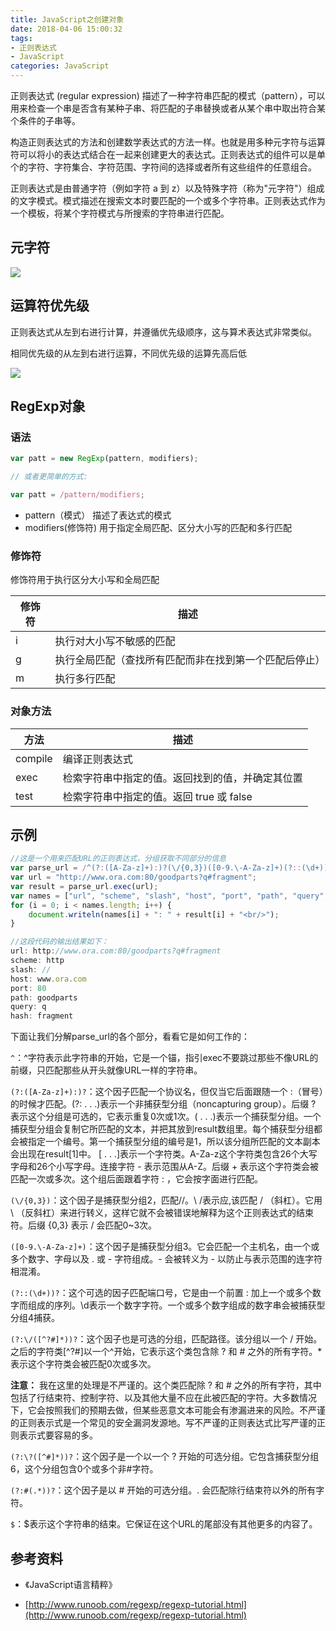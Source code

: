 ```yaml
---
title: JavaScript之创建对象
date: 2018-04-06 15:00:32
tags:
- 正则表达式
- JavaScript
categories: JavaScript
---
```


正则表达式 (regular expression) 描述了一种字符串匹配的模式（pattern），可以用来检查一个串是否含有某种子串、将匹配的子串替换或者从某个串中取出符合某个条件的子串等。

构造正则表达式的方法和创建数学表达式的方法一样。也就是用多种元字符与运算符可以将小的表达式结合在一起来创建更大的表达式。正则表达式的组件可以是单个的字符、字符集合、字符范围、字符间的选择或者所有这些组件的任意组合。

正则表达式是由普通字符（例如字符 a 到 z）以及特殊字符（称为"元字符"）组成的文字模式。模式描述在搜索文本时要匹配的一个或多个字符串。正则表达式作为一个模板，将某个字符模式与所搜索的字符串进行匹配。

## 元字符

![](https://note.youdao.com/yws/api/personal/file/64B961BA598C4A7389E10DF8B7E60227?method=download&shareKey=bde4953f7301f4eedbc29d9e9feb8fb8)

## 运算符优先级

正则表达式从左到右进行计算，并遵循优先级顺序，这与算术表达式非常类似。

相同优先级的从左到右进行运算，不同优先级的运算先高后低

![](https://note.youdao.com/yws/api/personal/file/4B6EB93FA452486ABA0EA88EDF8D72BE?method=download&shareKey=c3a31af513efbc05987821e18f495368)

## RegExp对象

### 语法

```javascript
var patt = new RegExp(pattern, modifiers);

// 或者更简单的方式:

var patt = /pattern/modifiers;
```

- pattern（模式） 描述了表达式的模式
- modifiers(修饰符) 用于指定全局匹配、区分大小写的匹配和多行匹配

### 修饰符

修饰符用于执行区分大小写和全局匹配

修饰符 | 描述
--- | ---
i | 执行对大小写不敏感的匹配
g | 执行全局匹配（查找所有匹配而非在找到第一个匹配后停止）
m | 执行多行匹配

### 对象方法

方法 | 描述
--- | ---
compile | 编译正则表达式
exec | 检索字符串中指定的值。返回找到的值，并确定其位置
test | 检索字符串中指定的值。返回 true 或 false

## 示例

```javascript
//这是一个用来匹配URL的正则表达式，分组获取不同部分的信息
var parse_url = /^(?:([A-Za-z]+):)?(\/{0,3})([0-9.\-A-Za-z]+)(?::(\d+))?(?:\/([^?#]*))?(?:\?([^#]*))?(?:#(.*))?$/;
var url = "http://www.ora.com:80/goodparts?q#fragment";
var result = parse_url.exec(url);
var names = ["url", "scheme", "slash", "host", "port", "path", "query", "hash"];var i;
for (i = 0; i < names.length; i++) {
    document.writeln(names[i] + ": " + result[i] + "<br/>");
}

//这段代码的输出结果如下：
url: http://www.ora.com:80/goodparts?q#fragment
scheme: http
slash: //
host: www.ora.com
port: 80
path: goodparts
query: q
hash: fragment
```

下面让我们分解parse_url的各个部分，看看它是如何工作的：

`^`：^字符表示此字符串的开始，它是一个锚，指引exec不要跳过那些不像URL的前缀，只匹配那些从开头就像URL一样的字符串。

`(?:([A-Za-z]+):)?`：这个因子匹配一个协议名，但仅当它后面跟随一个 :（冒号）的时候才匹配。(?: . . .)表示一个非捕获型分组（noncapturing group）。后缀 ? 表示这个分组是可选的，它表示重复0次或1次。( . . .)表示一个捕获型分组。一个捕获型分组会复制它所匹配的文本，并把其放到result数组里。每个捕获型分组都会被指定一个编号。第一个捕获型分组的编号是1，所以该分组所匹配的文本副本会出现在result[1]中。 [ . . .]表示一个字符类。A-Za-z这个字符类包含26个大写字母和26个小写字母。连接字符 - 表示范围从A-Z。后缀 + 表示这个字符类会被匹配一次或多次。这个组后面跟着字符 : ，它会按字面进行匹配。

`(\/{0,3})`：这个因子是捕获型分组2，匹配//。\ /表示应,该匹配 / （斜杠）。它用 \ （反斜杠）来进行转义，这样它就不会被错误地解释为这个正则表达式的结束符。后缀 {0,3} 表示 / 会匹配0~3次。

`([0-9.\-A-Za-z]+)`：这个因子是捕获型分组3。它会匹配一个主机名，由一个或多个数字、字母以及 . 或 - 字符组成。- 会被转义为 \- 以防止与表示范围的连字符相混淆。

`(?::(\d+))?`：这个可选的因子匹配端口号，它是由一个前置 : 加上一个或多个数字而组成的序列。\d表示一个数字字符。一个或多个数字组成的数字串会被捕获型分组4捕获。

`(?:\/([^?#]*))?`：这个因子也是可选的分组，匹配路径。该分组以一个 / 开始。之后的字符类[^?#]以一个^开始，它表示这个类包含除 ? 和 # 之外的所有字符。* 表示这个字符类会被匹配0次或多次。

**注意：** 我在这里的处理是不严谨的。这个类匹配除 ? 和 # 之外的所有字符，其中包括了行结束符、控制字符、以及其他大量不应在此被匹配的字符。大多数情况下，它会按照我们的预期去做，但某些恶意文本可能会有渗漏进来的风险。不严谨的正则表示式是一个常见的安全漏洞发源地。写不严谨的正则表达式比写严谨的正则表示式要容易的多。

`(?:\?([^#]*))?`：这个因子是一个以一个 ? 开始的可选分组。它包含捕获型分组6，这个分组包含0个或多个非#字符。

`(?:#(.*))?`：这个因子是以 # 开始的可选分组。. 会匹配除行结束符以外的所有字符。

`$`：$表示这个字符串的结束。它保证在这个URL的尾部没有其他更多的内容了。

## 参考资料

- 《JavaScript语言精粹》

- [http://www.runoob.com/regexp/regexp-tutorial.html](http://www.runoob.com/regexp/regexp-tutorial.html)